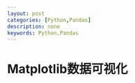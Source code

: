 ```yaml
---
layout: post
categories: [Python,Pandas]
description: none
keywords: Python,Pandas
---
```

# Matplotlib数据可视化











